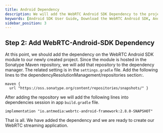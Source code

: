 ```yaml
---
title: Android Dependency
description: We will add the WebRTC Android SDK Dependency to the project
keywords: [Android SDK User Guide, Download the WebRTC Android SDK, Android SDK Dependency, Ant Media Server Documentation, Ant Media Server Tutorials]
sidebar_position: 3
---
```

## Step 2: Add WebRTC-Android-SDK Dependency

At this point, we should add the dependency on the WebRTC Android SDK module to our newly created project. Since the module is hosted in the Sonatype Maven repository, we will add that repository to the dependency manager. The related setting is in the `settings.gradle` file. Add the following lines to the dependencyResolutionManagement/repositories section:.

    maven {
      url "https://oss.sonatype.org/content/repositories/snapshots/" }

After adding the repository we will add the following lines into dependencies session in app `build.gradle` file.

    implementation "io.antmedia:webrtc-android-framework:2.8.0-SNAPSHOT"

That is all. We have added the dependency and we are ready to create our WebRTC streaming application.

